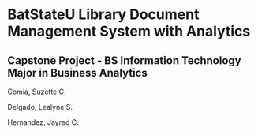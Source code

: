 # BatStateU Library Document Management System with Analytics
## Capstone Project - BS Information Technology Major in Business Analytics
Comia, Suzette C.

Delgado, Lealyne S.

Hernandez, Jayred C.
